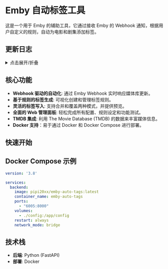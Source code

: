 # Emby 自动标签工具

这是一个用于 Emby 的辅助工具，它通过接收 Emby 的 Webhook 通知，根据用户自定义的规则，自动为电影和剧集添加标签。

## 更新日志

<details>
<summary>点击展开/折叠</summary>

- **v1.0.0 (YYYY-MM-DD)**
  - 项目初始化。

</details>

## 核心功能

- **Webhook 驱动的自动化**: 通过 Emby Webhook 实时响应媒体库更新。
- **基于规则的标签生成**: 可视化创建和管理标签规则。
- **灵活的标签写入**: 支持合并和覆盖两种模式，并提供预览。
- **全面的 Web 管理面板**: 轻松完成所有配置、规则设定和功能测试。
- **TMDB 集成**: 利用 The Movie Database (TMDB) 的数据来丰富媒体信息。
- **Docker 支持**：易于通过 Docker 和 Docker Compose 进行部署。

## 快速开始

## Docker Compose 示例

```yaml
version: '3.8'

services:
  backend:
    image: pipi20xx/emby-auto-tags:latest
    container_name: emby-auto-tags
    ports:
      - "6005:8000"
    volumes:
      - ./config:/app/config
    restart: always
    network_mode: bridge
```

## 技术栈

- **后端**: Python (FastAPI)
- **部署**: Docker

